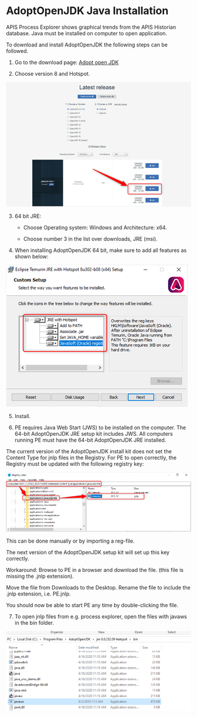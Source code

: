 # AdoptOpenJDK Java Installation

APIS Process Explorer shows graphical trends from the APIS Historian database. Java must be installed on computer to open application.

To download and install AdoptOpenJDK the following steps can be followed.

1. Go to the download page: [Adopt open JDK](https://adoptopenjdk.net/releases.html)

2. Choose version 8 and Hotspot.

![Latest release](../Images/adoptopenjdk_websiet_download.png)

3. 64 bit JRE:

    * Choose Operating system: Windows and Architecture: x64.

    * Choose number 3 in the list over downloads, JRE (msi).

4. When installing AdoptOpenJDK 64 bit, make sure to add all features as shown below:

![Eclipse install](../Images/adoptopenjdk_64bit_features.png)

5. Install.

6. PE requires Java Web Start (JWS) to be installed on the computer. The 64-bit AdoptOpenJDK JRE setup kit includes JWS. All computers running PE must have the 64-bit AdoptOpenJDK JRE installed.

The current version of the AdoptOpenJDK install kit does not set the Content Type for jnlp files in the Registry. For PE to open correctly, the Registry must be updated with the following registry key:

![Registry](../Images/adoptopenjdk_registry_key.png) 

This can be done manually or by importing a reg-file.

The next version of the AdoptOpenJDK setup kit will set up this key correctly.

Workaround: Browse to PE in a browser and download the file. (this file is missing the .jnlp extension).

Move the file from Downloads to the Desktop. Rename the file to include the .jnlp extension, i.e. PE.jnlp.

You should now be able to start PE any time by double-clicking the file.

7. To open jnlp files from e.g. process explorer, open the files with javaws in the bin folder.

![javaws](../Images/javaws.png)
